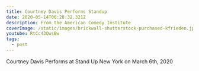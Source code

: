 ```yaml
---
title: Courtney Davis Performs Standup
date: 2020-05-14T06:28:32.321Z
description: From the American Comedy Institute
coverImage: /static/images/brickwall-shutterstock-purchased-kfrieden.jpg
youtube: RtCc43QwsBw
tags:
  - post
---
```

 Courtney Davis Performs at Stand Up New York on March 6th, 2020